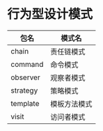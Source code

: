 # 行为型设计模式

|包名|模式名|
|-------| -------|
|chain|责任链模式|
|command|命令模式|
|observer|观察者模式|
|strategy|策略模式|
|template|模板方法模式|
|visit|访问者模式|
